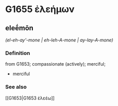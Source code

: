 # G1655 ἐλεήμων

## eleḗmōn

_(el-eh-ay'-mone | eh-leh-A-mone | ay-lay-A-mone)_

### Definition

from G1653; compassionate (actively); merciful; 

- merciful

### See also

[[G1653|G1653 ἐλεέω]]
